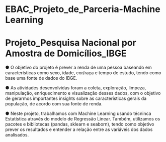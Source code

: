 # EBAC_Projeto_de_Parceria-Machine Learning
# Projeto_Pesquisa Nacional por Amostra de Domicílios_IBGE

●  O objetivo do projeto é prever a renda de uma pessoa baseando em características como sexo, idade, cor/raça e tempo de estudo, tendo como base uma fonte de dados do IBGE.

●  As atividades desenvolvidas foram a coleta, exploração, limpeza, manipulação, enriquecimento e visualização desses dados, com o objetivo de gerarmos importantes insights sobre as características gerais da população, de acordo com sua fonte de renda.

●  Neste projeto, trabalhamos com Machine Learning usando técninca Estatística através do modelo de Regressão Linear. Também, utilizamos os pacotes e bibliotecas (pandas, sklearn e seaborn), tendo como objetivo prever os resultados e entender a relação entre as variáveis dos dados analisados.


